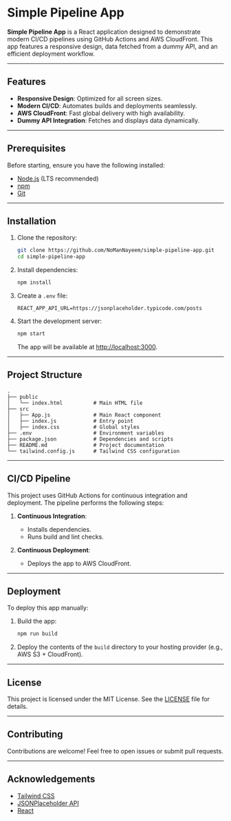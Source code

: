 
# Simple Pipeline App

**Simple Pipeline App** is a React application designed to demonstrate modern CI/CD pipelines using GitHub Actions and AWS CloudFront. This app features a responsive design, data fetched from a dummy API, and an efficient deployment workflow.

---

## Features

- **Responsive Design**: Optimized for all screen sizes.
- **Modern CI/CD**: Automates builds and deployments seamlessly.
- **AWS CloudFront**: Fast global delivery with high availability.
- **Dummy API Integration**: Fetches and displays data dynamically.

---

## Prerequisites

Before starting, ensure you have the following installed:

- [Node.js](https://nodejs.org/) (LTS recommended)
- [npm](https://www.npmjs.com/)
- [Git](https://git-scm.com/)

---

## Installation

1. Clone the repository:
   ```bash
   git clone https://github.com/NoManNayeem/simple-pipeline-app.git
   cd simple-pipeline-app
   ```

2. Install dependencies:
   ```bash
   npm install
   ```

3. Create a `.env` file:
   ```env
   REACT_APP_API_URL=https://jsonplaceholder.typicode.com/posts
   ```

4. Start the development server:
   ```bash
   npm start
   ```

   The app will be available at [http://localhost:3000](http://localhost:3000).

---

## Project Structure

```
.
├── public
│   └── index.html          # Main HTML file
├── src
│   ├── App.js              # Main React component
│   ├── index.js            # Entry point
│   ├── index.css           # Global styles
├── .env                    # Environment variables
├── package.json            # Dependencies and scripts
├── README.md               # Project documentation
└── tailwind.config.js      # Tailwind CSS configuration
```

---

## CI/CD Pipeline

This project uses GitHub Actions for continuous integration and deployment. The pipeline performs the following steps:

1. **Continuous Integration**:
   - Installs dependencies.
   - Runs build and lint checks.

2. **Continuous Deployment**:
   - Deploys the app to AWS CloudFront.

---

## Deployment

To deploy this app manually:

1. Build the app:
   ```bash
   npm run build
   ```

2. Deploy the contents of the `build` directory to your hosting provider (e.g., AWS S3 + CloudFront).

---

## License

This project is licensed under the MIT License. See the [LICENSE](LICENSE) file for details.

---

## Contributing

Contributions are welcome! Feel free to open issues or submit pull requests.

---

## Acknowledgements

- [Tailwind CSS](https://tailwindcss.com/)
- [JSONPlaceholder API](https://jsonplaceholder.typicode.com/)
- [React](https://reactjs.org/)
